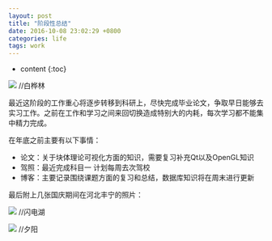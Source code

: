 ```yaml
---
layout: post
title: "阶段性总结" 
date: 2016-10-08 23:02:29 +0800
categories: life
tags: work
---
```

* content
{:toc}

![](http://i.imgur.com/ucO4j3v.jpg)
//白桦林














最近这阶段的工作重心将逐步转移到科研上，尽快完成毕业论文，争取早日能够去实习工作。之前在工作和学习之间来回切换造成特别大的内耗，每次学习都不能集中精力完成。

在年底之前主要有以下事情：

- 论文：关于块体理论可视化方面的知识，需要复习补充Qt以及OpenGL知识
- 驾照：最近完成科目一 计划每周去次驾校
- 博客：主要记录围绕课题方面的复习和总结，数据库知识将在周末进行更新



最后附上几张国庆期间在河北丰宁的照片：

![](http://i.imgur.com/CWK2RqM.jpg)
//闪电湖

![](http://i.imgur.com/AZDqAMo.jpg)
//夕阳


















